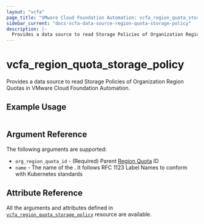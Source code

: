 ```yaml
---
layout: "vcfa"
page_title: "VMware Cloud Foundation Automation: vcfa_region_quota_storage_policy"
sidebar_current: "docs-vcfa-data-source-region-quota-storage-policy"
description: |-
  Provides a data source to read Storage Policies of Organization Region Quotas in VMware Cloud Foundation Automation.
---
```


# vcfa\_region\_quota\_storage\_policy

Provides a data source to read Storage Policies of Organization Region Quotas in VMware Cloud Foundation Automation.

## Example Usage

```hcl
```

## Argument Reference

The following arguments are supported:

- `org_region_quota_id` - (Required) Parent [Region Quota](/providers/vmware/vcfa/latest/docs/data-sources/org_region_quota) ID
- `name` - The name of the . It follows RFC 1123 Label Names to conform with Kubernetes standards


## Attribute Reference

All the arguments and attributes defined in
[`vcfa_region_quota_storage_policy`](/providers/vmware/vcfa/latest/docs/resources/region_quota_storage_policy) resource are available.